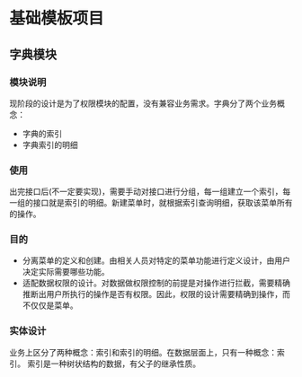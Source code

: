 # 基础模板项目

## 字典模块

### 模块说明

现阶段的设计是为了权限模块的配置，没有兼容业务需求。字典分了两个业务概念：

* 字典的索引
* 字典索引的明细

### 使用

出完接口后(不一定要实现)，需要手动对接口进行分组，每一组建立一个索引，每一组的接口就是索引的明细。新建菜单时，就根据索引查询明细，获取该菜单所有的操作。

### 目的

* 分离菜单的定义和创建。由相关人员对特定的菜单功能进行定义设计，由用户决定实际需要哪些功能。
* 适配数据权限的设计。对数据做权限控制的前提是对操作进行拦截，需要精确推断出用户所执行的操作是否有权限。因此，权限的设计需要精确到操作，而不仅仅是菜单。

### 实体设计

业务上区分了两种概念：索引和索引的明细。在数据层面上，只有一种概念：索引。
索引是一种树状结构的数据，有父子的继承性质。



